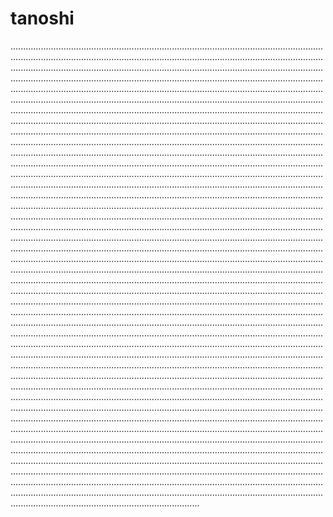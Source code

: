 # tanoshi
...............................................................................................................................................................................................................................................................................................................................................................................................................................................................................................................................................................................................................................................................................................................................................................................................................................................................................................................................................................................................................................................................................................................................................................................................................................................................................................................................................................................................................................................................................................................................................................................................................................................................................................................................................................................................................................................................................................................................................................................................................................................................................................................................................................................................................................................................................................................................................................................................................................................................................................................................................................................................................................................................................................................................................................................................................................................................................................................................................................................................................................................................................................................................................................................................................................................................................................................................................................................................................................................................................................................................................................................................................................................................................................................................................................................................................................................................................................................................................................................................................................................................................................................................................................................................................................................................................................................................................................................................................................................................................................................................................................................................................................................................................................................................................................................................................................................................................................................................................................................................................................................................................................................................................................................................................................................................................................................................................................................................................................................................................................................................................................................................................................